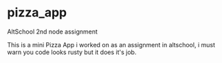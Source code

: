 # pizza_app
AltSchool 2nd node assignment

This is a mini Pizza App i worked on as an assignment in altschool, i must warn you code looks rusty but it does it's job.
